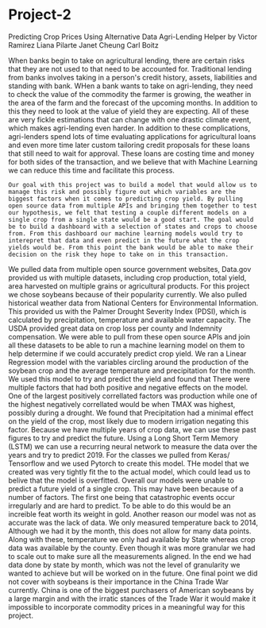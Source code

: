 # Project-2
Predicting Crop Prices Using Alternative Data
Agri-Lending Helper
by Victor Ramirez
Liana Pilarte
Janet Cheung
Carl Boitz

When banks begin to take on agricultural lending, there are certain risks that they are not used to that need to be accounted for. Traditional lending from banks involves taking in a person's credit history, assets, liabilities and standing with bank. WHen a bank wants to take on agri-lending, they need to check the value of the commodity the farmer is growing, the weather in the area of the farm and the forecast of the upcoming months. In addition to this they need to look at the value of yield they are expecting. All of these are very fickle estimations that can change with one drastic climate event, which makes agri-lending even harder. In addition to these complications, agri-lenders spend lots of time evaluating applications for agricultural loans and even more time later custom tailoring credit proposals for these loans that still need to wait for approval. These loans are costing time and money for both sides of the transaction, and we believe that with Machine Learning we can reduce this time and facilitate this process.

    Our goal with this project was to build a model that would allow us to manage this risk and possibly figure out which variables are the biggest factors when it comes to predicting crop yield. By pulling open source data from multiple APIs and bringing them together to test our hypothesis, we felt that testing a couple different models on a single crop from a single state would be a good start. The goal would be to build a dashboard with a selection of states and crops to choose from. From this dashboard our machine learning models would try to interepret that data and even predict in the future what the crop yields would be. From this point the bank would be able to make their decision on the risk they hope to take on in this transaction.
We pulled data from multiple open source government websites, Data.gov provided us with multiple datasets, including crop production, total yield, area harvested on multiple grains or agricultural products. For this project we chose soybeans because of their popularity currently. We also pulled historical weather data from National Centers for Environmental Information. This provided us with the Palmer Drought Severity Index (PDSI), which is calculated by precipitation, temperature and available water capacity. The USDA provided great data on crop loss per county and Indemnity compensation. 
    We were able to pull from these open source APIs and join all these datasets to be able to run a machine learning model on them to help determine if we could accurately predict crop yield. We ran a Linear Regression model with the variables circling around the production of the soybean crop and the average temperature and precipitation for the month. We used this model to try and predict the yield and found that There were multiple factors that had both positive and negative effects on the model. One of the largest positively correllated factors was  production while one of the highest negatively correllated would be when TMAX was highest, possibly during a drought. We found that Precipitation had a minimal effect on the yield of the crop, most likely due to modern irrigation negating this factor.
        Because we have multiple years of crop data, we can use these past figures to try and predict the future. Using a Long Short Term Memory (LSTM) we can use a recurring neural network to measure the data over the years and try to predict 2019. For the classes we pulled from Keras/ Tensorflow and we used Pytorch to create this model. THe model that we created was very tightly fit the to the actual model, which could lead us to belive that the model is overfitted.
            Overall our models were unable to predict a future yield of a single crop. This may have been because of a number of factors. The first one being that catastrophic events occur irregularly and are hard to predict. To be able to do this would be an increible feat worth its weight in gold. Another reason our model was not as accurate was the lack of data. We only measured temperature back to 2014, Although we had it by the month, this does not allow for many data points. Along with these, temperature we only had available by State whereas crop data was available by the county. Even though it was more granular we had to scale out to make sure all the measurements aligned. In the end we had data done by state by month, which was not the level of granularity we wanted to achieve but will be worked on in the future. One final point we did not cover with soybeans is their importance in the China Trade War currently. China is one of the biggest purchasers of American soybeans by a large margin and with the irratic stances of the Trade War it would make it impossible to incorporate commodity prices in a meaningful way for this project.